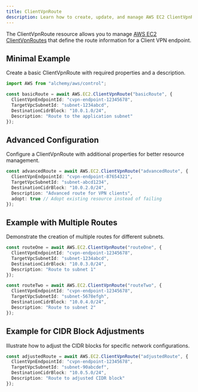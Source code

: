 ```yaml
---
title: ClientVpnRoute
description: Learn how to create, update, and manage AWS EC2 ClientVpnRoutes using Alchemy Cloud Control.
---
```


The ClientVpnRoute resource allows you to manage [AWS EC2 ClientVpnRoutes](https://docs.aws.amazon.com/ec2/latest/userguide/) that define the route information for a Client VPN endpoint.

## Minimal Example

Create a basic ClientVpnRoute with required properties and a description.

```ts
import AWS from "alchemy/aws/control";

const basicRoute = await AWS.EC2.ClientVpnRoute("basicRoute", {
  ClientVpnEndpointId: "cvpn-endpoint-12345678",
  TargetVpcSubnetId: "subnet-1234abcd",
  DestinationCidrBlock: "10.0.1.0/24",
  Description: "Route to the application subnet"
});
```

## Advanced Configuration

Configure a ClientVpnRoute with additional properties for better resource management.

```ts
const advancedRoute = await AWS.EC2.ClientVpnRoute("advancedRoute", {
  ClientVpnEndpointId: "cvpn-endpoint-87654321",
  TargetVpcSubnetId: "subnet-abcd1234",
  DestinationCidrBlock: "10.0.2.0/24",
  Description: "Advanced route for VPN clients",
  adopt: true // Adopt existing resource instead of failing
});
```

## Example with Multiple Routes

Demonstrate the creation of multiple routes for different subnets.

```ts
const routeOne = await AWS.EC2.ClientVpnRoute("routeOne", {
  ClientVpnEndpointId: "cvpn-endpoint-12345678",
  TargetVpcSubnetId: "subnet-1234abcd",
  DestinationCidrBlock: "10.0.3.0/24",
  Description: "Route to subnet 1"
});

const routeTwo = await AWS.EC2.ClientVpnRoute("routeTwo", {
  ClientVpnEndpointId: "cvpn-endpoint-12345678",
  TargetVpcSubnetId: "subnet-5678efgh",
  DestinationCidrBlock: "10.0.4.0/24",
  Description: "Route to subnet 2"
});
```

## Example for CIDR Block Adjustments

Illustrate how to adjust the CIDR blocks for specific network configurations.

```ts
const adjustedRoute = await AWS.EC2.ClientVpnRoute("adjustedRoute", {
  ClientVpnEndpointId: "cvpn-endpoint-12345678",
  TargetVpcSubnetId: "subnet-90abcdef",
  DestinationCidrBlock: "10.0.5.0/24",
  Description: "Route to adjusted CIDR block"
});
```